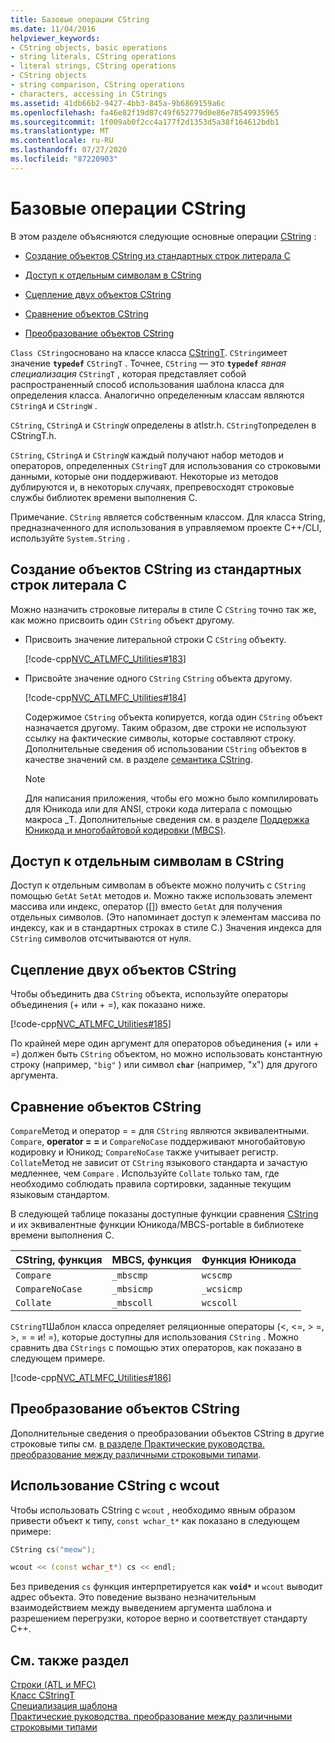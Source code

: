 ```yaml
---
title: Базовые операции CString
ms.date: 11/04/2016
helpviewer_keywords:
- CString objects, basic operations
- string literals, CString operations
- literal strings, CString operations
- CString objects
- string comparison, CString operations
- characters, accessing in CStrings
ms.assetid: 41db66b2-9427-4bb3-845a-9b6869159a6c
ms.openlocfilehash: fa46e82f19d87c49f652779d0e86e78549935965
ms.sourcegitcommit: 1f009ab0f2cc4a177f2d1353d5a38f164612bdb1
ms.translationtype: MT
ms.contentlocale: ru-RU
ms.lasthandoff: 07/27/2020
ms.locfileid: "87220903"
---
```

# <a name="basic-cstring-operations"></a>Базовые операции CString

В этом разделе объясняются следующие основные операции [CString](../atl-mfc-shared/reference/cstringt-class.md) :

- [Создание объектов CString из стандартных строк литерала C](#_core_creating_cstring_objects_from_standard_c_literal_strings)

- [Доступ к отдельным символам в CString](#_core_accessing_individual_characters_in_a_cstring)

- [Сцепление двух объектов CString](#_core_concatenating_two_cstring_objects)

- [Сравнение объектов CString](#_core_comparing_cstring_objects)

- [Преобразование объектов CString](#_core_converting_cstring_objects)

`Class CString`основано на классе класса [CStringT](../atl-mfc-shared/reference/cstringt-class.md). `CString`имеет значение **`typedef`** `CStringT` . Точнее, `CString` — это **`typedef`** *явная специализация* `CStringT` , которая представляет собой распространенный способ использования шаблона класса для определения класса. Аналогично определенным классам являются `CStringA` и `CStringW` .

`CString`, `CStringA` и `CStringW` определены в atlstr.h. `CStringT`определен в CStringT.h.

`CString`, `CStringA` и `CStringW` каждый получают набор методов и операторов, определенных `CStringT` для использования со строковыми данными, которые они поддерживают. Некоторые из методов дублируются и, в некоторых случаях, препревосходят строковые службы библиотек времени выполнения C.

Примечание. `CString` является собственным классом. Для класса String, предназначенного для использования в управляемом проекте C++/CLI, используйте `System.String` .

## <a name="creating-cstring-objects-from-standard-c-literal-strings"></a><a name="_core_creating_cstring_objects_from_standard_c_literal_strings"></a>Создание объектов CString из стандартных строк литерала C

Можно назначить строковые литералы в стиле C `CString` точно так же, как можно присвоить один `CString` объект другому.

- Присвоить значение литеральной строки C `CString` объекту.

   [!code-cpp[NVC_ATLMFC_Utilities#183](../atl-mfc-shared/codesnippet/cpp/basic-cstring-operations_1.cpp)]

- Присвойте значение одного `CString` `CString` объекта другому.

   [!code-cpp[NVC_ATLMFC_Utilities#184](../atl-mfc-shared/codesnippet/cpp/basic-cstring-operations_2.cpp)]

   Содержимое `CString` объекта копируется, когда один `CString` объект назначается другому. Таким образом, две строки не используют ссылку на фактические символы, которые составляют строку. Дополнительные сведения об использовании `CString` объектов в качестве значений см. в разделе [семантика CString](../atl-mfc-shared/cstring-semantics.md).

   > [!NOTE]
   > Для написания приложения, чтобы его можно было компилировать для Юникода или для ANSI, строки кода литерала с помощью макроса _T. Дополнительные сведения см. в разделе [Поддержка Юникода и многобайтовой кодировки (MBCS)](../atl-mfc-shared/unicode-and-multibyte-character-set-mbcs-support.md).

## <a name="accessing-individual-characters-in-a-cstring"></a><a name="_core_accessing_individual_characters_in_a_cstring"></a>Доступ к отдельным символам в CString

Доступ к отдельным символам в объекте можно получить с `CString` помощью `GetAt` `SetAt` методов и. Можно также использовать элемент массива или индекс, оператор ([]) вместо `GetAt` для получения отдельных символов. (Это напоминает доступ к элементам массива по индексу, как и в стандартных строках в стиле C.) Значения индекса для `CString` символов отсчитываются от нуля.

## <a name="concatenating-two-cstring-objects"></a><a name="_core_concatenating_two_cstring_objects"></a>Сцепление двух объектов CString

Чтобы объединить два `CString` объекта, используйте операторы объединения (+ или + =), как показано ниже.

[!code-cpp[NVC_ATLMFC_Utilities#185](../atl-mfc-shared/codesnippet/cpp/basic-cstring-operations_3.cpp)]

По крайней мере один аргумент для операторов объединения (+ или + =) должен быть `CString` объектом, но можно использовать константную строку (например, `"big"` ) или символ **`char`** (например, "x") для другого аргумента.

## <a name="comparing-cstring-objects"></a><a name="_core_comparing_cstring_objects"></a>Сравнение объектов CString

`Compare`Метод и оператор = = для `CString` являются эквивалентными. `Compare`, **operator = =** и `CompareNoCase` поддерживают многобайтовую кодировку и Юникод; `CompareNoCase` также учитывает регистр. `Collate`Метод не зависит от `CString` языкового стандарта и зачастую медленнее, чем `Compare` . Используйте `Collate` только там, где необходимо соблюдать правила сортировки, заданные текущим языковым стандартом.

В следующей таблице показаны доступные функции сравнения [CString](../atl-mfc-shared/reference/cstringt-class.md) и их эквивалентные функции Юникода/MBCS-portable в библиотеке времени выполнения C.

|CString, функция|MBCS, функция|Функция Юникода|
|----------------------|-------------------|----------------------|
|`Compare`|`_mbscmp`|`wcscmp`|
|`CompareNoCase`|`_mbsicmp`|`_wcsicmp`|
|`Collate`|`_mbscoll`|`wcscoll`|

`CStringT`Шаблон класса определяет реляционные операторы (<, \<=, > =, >, = = и! =), которые доступны для использования `CString` . Можно сравнить два `CStrings` с помощью этих операторов, как показано в следующем примере.

[!code-cpp[NVC_ATLMFC_Utilities#186](../atl-mfc-shared/codesnippet/cpp/basic-cstring-operations_4.cpp)]

## <a name="converting-cstring-objects"></a><a name="_core_converting_cstring_objects"></a>Преобразование объектов CString

Дополнительные сведения о преобразовании объектов CString в другие строковые типы см. [в разделе Практические руководства. преобразование между различными строковыми типами](../text/how-to-convert-between-various-string-types.md).

## <a name="using-cstring-with-wcout"></a>Использование CString с wcout

Чтобы использовать CString с `wcout` , необходимо явным образом привести объект к типу, `const wchar_t*` как показано в следующем примере:

```cpp
CString cs("meow");

wcout << (const wchar_t*) cs << endl;
```

Без приведения `cs` функция интерпретируется как **`void*`** и `wcout` выводит адрес объекта. Это поведение вызвано незначительным взаимодействием между выведением аргумента шаблона и разрешением перегрузки, которое верно и соответствует стандарту C++.

## <a name="see-also"></a>См. также раздел

[Строки (ATL и MFC)](../atl-mfc-shared/strings-atl-mfc.md)<br/>
[Класс CStringT](../atl-mfc-shared/reference/cstringt-class.md)<br/>
[Специализация шаблона](../cpp/template-specialization-cpp.md)<br/>
[Практические руководства. преобразование между различными строковыми типами](../text/how-to-convert-between-various-string-types.md)
